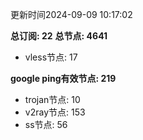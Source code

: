 更新时间2024-09-09 10:17:02

**总订阅: 22**
**总节点: 4641**
- vless节点: 17

**google ping有效节点: 219**
- trojan节点: 10
- v2ray节点: 153
- ss节点: 56
